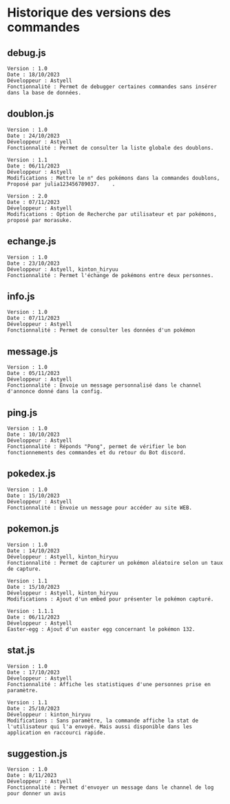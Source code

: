 # Historique des versions des commandes

## debug.js

	Version : 1.0
	Date : 18/10/2023
	Développeur : Astyell
	Fonctionnalité : Permet de debugger certaines commandes sans insérer dans la base de données.

## doublon.js

	Version : 1.0
	Date : 24/10/2023
	Développeur : Astyell
	Fonctionnalité : Permet de consulter la liste globale des doublons.

	Version : 1.1
	Date : 06/11/2023
	Développeur : Astyell
	Modifications : Mettre le n° des pokémons dans la commandes doublons, Proposé par julia123456789037.	.

	Version : 2.0
	Date : 07/11/2023
	Développeur : Astyell
	Modifications : Option de Recherche par utilisateur et par pokémons, proposé par morasuke.

## echange.js

	Version : 1.0
	Date : 23/10/2023
	Développeur : Astyell, kinton_hiryuu
	Fonctionnalité : Permet l'échange de pokémons entre deux personnes.

## info.js

	Version : 1.0
	Date : 07/11/2023
	Développeur : Astyell
	Fonctionnalité : Permet de consulter les données d'un pokémon

## message.js

	Version : 1.0
	Date : 05/11/2023
	Développeur : Astyell
	Fonctionnalité : Envoie un message personnalisé dans le channel d'annonce donné dans la config.

## ping.js

	Version : 1.0
	Date : 10/10/2023
	Développeur : Astyell
	Fonctionnalité : Réponds "Pong", permet de vérifier le bon fonctionnements des commandes et du retour du Bot discord.

## pokedex.js

	Version : 1.0
	Date : 15/10/2023
	Développeur : Astyell
	Fonctionnalité : Envoie un message pour accéder au site WEB.

## pokemon.js

	Version : 1.0
	Date : 14/10/2023
	Développeur : Astyell, kinton_hiryuu
	Fonctionnalité : Permet de capturer un pokémon aléatoire selon un taux de capture.

	Version : 1.1
	Date : 15/10/2023
	Développeur : Astyell, kinton_hiryuu
	Modifications : Ajout d'un embed pour présenter le pokémon capturé.

	Version : 1.1.1
	Date : 06/11/2023
	Développeur : Astyell
	Easter-egg : Ajout d'un easter egg concernant le pokémon 132.

## stat.js

	Version : 1.0
	Date : 17/10/2023
	Développeur : Astyell
	Fonctionnalité : Affiche les statistiques d'une personnes prise en paramètre.

	Version : 1.1
	Date : 25/10/2023
	Développeur : kinton_hiryuu
	Modifications : Sans paramètre, la commande affiche la stat de l'utilisateur qui l'a envoyé. Mais aussi disponible dans les application en raccourci rapide.

## suggestion.js

	Version : 1.0
	Date : 8/11/2023
	Développeur : Astyell
	Fonctionnalité : Permet d'envoyer un message dans le channel de log pour donner un avis